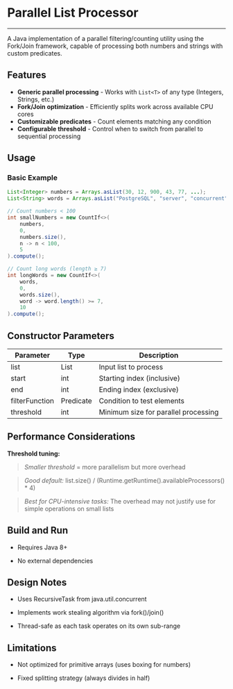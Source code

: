 # Parallel List Processor
---

A Java implementation of a parallel filtering/counting utility using the Fork/Join framework, capable of processing both numbers and strings with custom predicates.

## Features

- **Generic parallel processing** - Works with `List<T>` of any type (Integers, Strings, etc.)
- **Fork/Join optimization** - Efficiently splits work across available CPU cores
- **Customizable predicates** - Count elements matching any condition
- **Configurable threshold** - Control when to switch from parallel to sequential processing

## Usage

### Basic Example

```java
List<Integer> numbers = Arrays.asList(30, 12, 900, 43, 77, ...);
List<String> words = Arrays.asList("PostgreSQL", "server", "concurrent", ...);

// Count numbers < 100
int smallNumbers = new CountIf<>(
    numbers, 
    0, 
    numbers.size(), 
    n -> n < 100, 
    5
).compute();

// Count long words (length ≥ 7)
int longWords = new CountIf<>(
    words,
    0,
    words.size(),
    word -> word.length() >= 7,
    10
).compute(); 
```

## Constructor Parameters
Parameter	    |Type	        |Description
----------------|---------------|----
list	        | List<T>	    | Input list to process
start	        | int	        | Starting index (inclusive)
end	            | int	        | Ending index (exclusive)
filterFunction	| Predicate<T>	| Condition to test elements
threshold	    | int	        | Minimum size for parallel processing

## Performance Considerations
**Threshold tuning:**

> *Smaller threshold* = more parallelism but more overhead

> *Good default:* list.size() / (Runtime.getRuntime().availableProcessors() * 4)

> *Best for CPU-intensive tasks:* The overhead may not justify use for simple operations on small lists

## Build and Run
 - Requires Java 8+

 - No external dependencies
 
## Design Notes
- Uses RecursiveTask<Integer> from java.util.concurrent

- Implements work stealing algorithm via fork()/join()

- Thread-safe as each task operates on its own sub-range

## Limitations
- Not optimized for primitive arrays (uses boxing for numbers)

- Fixed splitting strategy (always divides in half)
